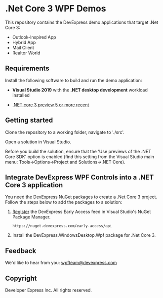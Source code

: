 # .Net Core 3 WPF Demos

This repository contains the DevExpress demo applications that target .Net Core 3:
- Outlook-Inspired App
- Hybrid App
- Mail Client
- Realtor World

## Requirements

Install the following software to build and run the demo application:

- **Visual Studio 2019** with the **.NET desktop development** workload installed

- [.NET core 3 preview 5 or more recent](https://dotnet.microsoft.com/download/dotnet-core/3.0)

## Getting started

Clone the repository to a working folder, navigate to './src'.

Open a solution in Visual Studio. 

Before you build the solution, ensure that the 'Use previews of the .NET Core SDK' option is enabled (find this setting from the Visual Studio main menu: Tools->Options->Project and Solutions->.NET Core).

## Integrate DevExpress WPF Controls into a .NET Core 3 application

You need the DevExpress NuGet packages to create a .Net Core 3 project. Follow the steps below to add the packages to a solution:

1. [Register](https://docs.devexpress.com/GeneralInformation/116698/installation/install-devexpress-controls-using-nuget-packages/setup-visual-studio%27s-nuget-package-manager) the DevExpress Early Access feed in Visual Studio's NuGet Package Manager.

    `https://nuget.devexpress.com/early-access/api`

2. Install the DevExpress.WindowsDesktop.Wpf package for .Net Core 3. 

## Feedback

We'd like to hear from you: wpfteam@devexpress.com

## Copyright

Developer Express Inc. All rights reserved.
